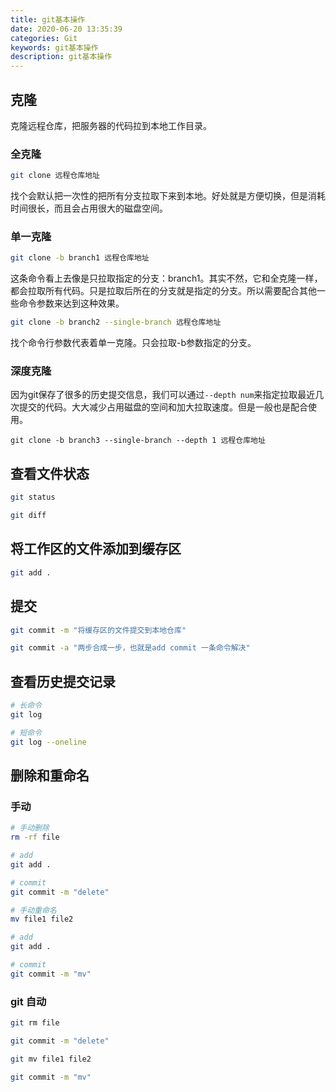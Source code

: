 ```yaml
---
title: git基本操作
date: 2020-06-20 13:35:39
categories: Git
keywords: git基本操作
description: git基本操作
---
```


## 克隆

克隆远程仓库，把服务器的代码拉到本地工作目录。

### 全克隆

```bash
git clone 远程仓库地址
```

找个会默认把一次性的把所有分支拉取下来到本地。好处就是方便切换，但是消耗时间很长，而且会占用很大的磁盘空间。

### 单一克隆

```bash
git clone -b branch1 远程仓库地址
```

这条命令看上去像是只拉取指定的分支：branch1。其实不然，它和全克隆一样，都会拉取所有代码。只是拉取后所在的分支就是指定的分支。所以需要配合其他一些命令参数来达到这种效果。

```bash
git clone -b branch2 --single-branch 远程仓库地址
```

找个命令行参数代表着单一克隆。只会拉取-b参数指定的分支。

### 深度克隆

因为git保存了很多的历史提交信息，我们可以通过`--depth num`来指定拉取最近几次提交的代码。大大减少占用磁盘的空间和加大拉取速度。但是一般也是配合使用。

```3bash
git clone -b branch3 --single-branch --depth 1 远程仓库地址
```

## 查看文件状态

```bash
git status

git diff
```

## 将工作区的文件添加到缓存区

```bash
git add .
```

## 提交

```bash
git commit -m "将缓存区的文件提交到本地仓库"

git commit -a "两步合成一步，也就是add commit 一条命令解决"
```

## 查看历史提交记录

```bash
# 长命令
git log

# 短命令
git log --oneline
```

## 删除和重命名

### 手动

```bash
# 手动删除
rm -rf file

# add
git add .

# commit
git commit -m "delete"

# 手动重命名
mv file1 file2

# add
git add .

# commit
git commit -m "mv"
```

### git 自动

```bash
git rm file

git commit -m "delete"

git mv file1 file2

git commit -m "mv"
```